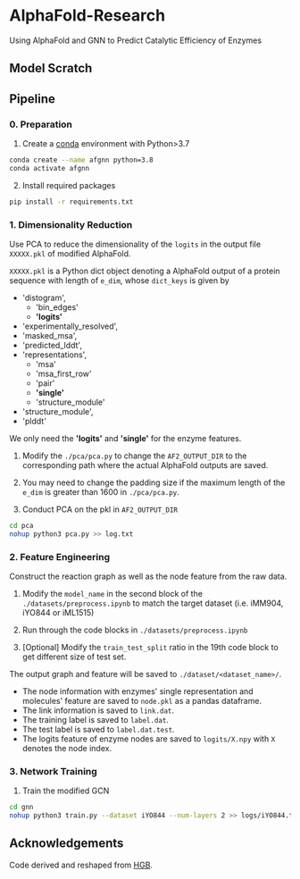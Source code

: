 # AlphaFold-Research

Using AlphaFold and GNN to Predict Catalytic Efficiency of Enzymes

## Model Scratch

<!-- ![model](img/scratch.png) -->

## Pipeline

### 0. Preparation

1. Create a [conda](https://docs.conda.io/en/latest/) environment with Python>3.7

```bash
conda create --name afgnn python=3.8
conda activate afgnn
```

2. Install required packages

```bash
pip install -r requirements.txt
```

### 1. Dimensionality Reduction

Use PCA to reduce the dimensionality of the `logits` in the output file `XXXXX.pkl` of modified AlphaFold.

`XXXXX.pkl` is a Python dict object denoting a AlphaFold output of a protein sequence with length of `e_dim`, whose `dict_keys` is given by

- 'distogram', 
  - 'bin_edges'
  - **'logits'**
- 'experimentally_resolved', 
- 'masked_msa', 
- 'predicted_lddt', 
- 'representations', 
  - 'msa'
  - 'msa_first_row'
  - 'pair'
  - **'single'**
  - 'structure_module'
- 'structure_module', 
- 'plddt'

We only need the **'logits'** and **'single'** for the enzyme features.

1. Modify the `./pca/pca.py` to change the `AF2_OUTPUT_DIR` to the corresponding path where the actual AlphaFold outputs are saved.

2. You may need to change the padding size if the maximum length of the `e_dim` is greater than 1600 in `./pca/pca.py`.

3. Conduct PCA on the pkl in `AF2_OUTPUT_DIR`

```bash
cd pca
nohup python3 pca.py >> log.txt
```

### 2. Feature Engineering

Construct the reaction graph as well as the node feature from the raw data.

1. Modify the `model_name` in the second block of the `./datasets/preprocess.ipynb` to match the target dataset (i.e. iMM904, iYO844 or iML1515)
   
2. Run through the code blocks in `./datasets/preprocess.ipynb`

3. [Optional] Modify the `train_test_split` ratio in the 19th code block to get different size of test set.

The output graph and feature will be saved to `./dataset/<dataset_name>/`.

- The node information with enzymes' single representation and molecules' feature are saved to `node.pkl` as a pandas dataframe.
- The link information is saved to `link.dat`.
- The training label is saved to `label.dat`.
- The test label is saved to `label.dat.test`.
- The logits feature of enzyme nodes are saved to `logits/X.npy` with `X` denotes the node index.

### 3. Network Training

1. Train the modified GCN

```bash
cd gnn
nohup python3 train.py --dataset iYO844 --num-layers 2 >> logs/iYO844.txt
```

## Acknowledgements

Code derived and reshaped from [HGB](https://github.com/THUDM/HGB).
